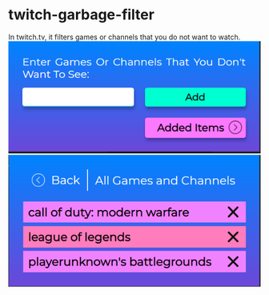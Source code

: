 # twitch-garbage-filter
In twitch.tv, it filters games or channels that you do not want to watch.
![popup.html](/preview1.png)
![popup-list.html](/preview2.png)
